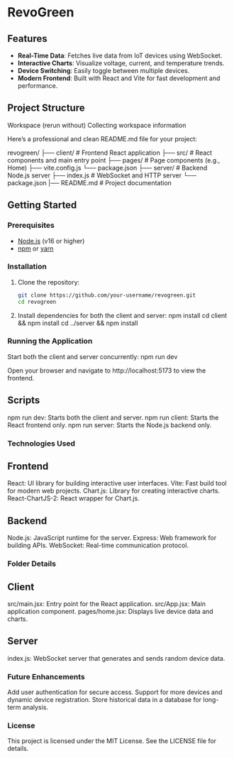 # RevoGreen

## Features

- **Real-Time Data**: Fetches live data from IoT devices using WebSocket.
- **Interactive Charts**: Visualize voltage, current, and temperature trends.
- **Device Switching**: Easily toggle between multiple devices.
- **Modern Frontend**: Built with React and Vite for fast development and performance.

## Project Structure

Workspace
(rerun without)
Collecting workspace information

Here’s a professional and clean README.md file for your project:

revogreen/ 
├── client/ # Frontend React application 
  ├── src/ # React components and main entry point 
  ├── pages/ # Page components (e.g., Home) 
  ├── vite.config.js
  └── package.json 
├── server/ # Backend Node.js server 
  ├── index.js # WebSocket and HTTP server 
  └── package.json 
|── README.md # Project documentation

  
## Getting Started

### Prerequisites

- [Node.js](https://nodejs.org/) (v16 or higher)
- [npm](https://www.npmjs.com/) or [yarn](https://yarnpkg.com/)

### Installation

1. Clone the repository:

   ```sh
   git clone https://github.com/your-username/revogreen.git
   cd revogreen
2. Install dependencies for both the client and server:
  npm install
  cd client && npm install
  cd ../server && npm install

### Running the Application
Start both the client and server concurrently:
  npm run dev
  
Open your browser and navigate to http://localhost:5173 to view the frontend.

## Scripts
npm run dev: Starts both the client and server.
npm run client: Starts the React frontend only.
npm run server: Starts the Node.js backend only.

### Technologies Used
## Frontend
React: UI library for building interactive user interfaces.
Vite: Fast build tool for modern web projects.
Chart.js: Library for creating interactive charts.
React-ChartJS-2: React wrapper for Chart.js.

## Backend
Node.js: JavaScript runtime for the server.
Express: Web framework for building APIs.
WebSocket: Real-time communication protocol.

### Folder Details
## Client
src/main.jsx: Entry point for the React application.
src/App.jsx: Main application component.
pages/home.jsx: Displays live device data and charts.

## Server
index.js: WebSocket server that generates and sends random device data.

### Future Enhancements
Add user authentication for secure access.
Support for more devices and dynamic device registration.
Store historical data in a database for long-term analysis.
### License
This project is licensed under the MIT License. See the LICENSE file for details.
